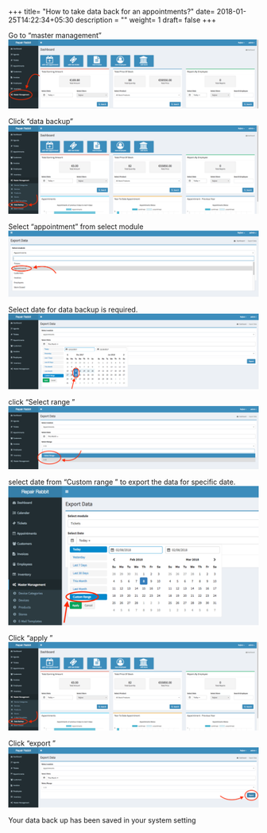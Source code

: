+++
title= "How to take data back for an appointments?"
date= 2018-01-25T14:22:34+05:30
description = ""
weight= 1
draft= false
+++






Go to “master management”
![How to take data back for an appointments?](/images/data_back_up_appointment/go_to_master.png)

Click “data backup”
![How to take data back for an appointments?](/images/data_back_up_appointment/click_data_backup.png)


Select “appointment” from select module
![How to take data back for an appointments?](/images/data_back_up_appointment/appointments.png)

Select date for data backup  is required. 
![How to take data back for an appointments?](/images/data_back_up_appointment/date.png)

click “Select range ”
![How to take data back for an appointments?](/images/data_back_up_appointment/select_range_app.png)

select date from “Custom range ” to export the data for specific date.
![How to take data back for an appointments?](/images/custom_image/custom_range.png)

Click “apply ”
![How to take data back for an appointments?](/images/data_back_up_appointment/click_data_backup.png)

Click “export ” 
![How to take data back for an appointments?](/images/data_back_up_appointment/export_app.png)

Your data back up has been saved in your system setting



